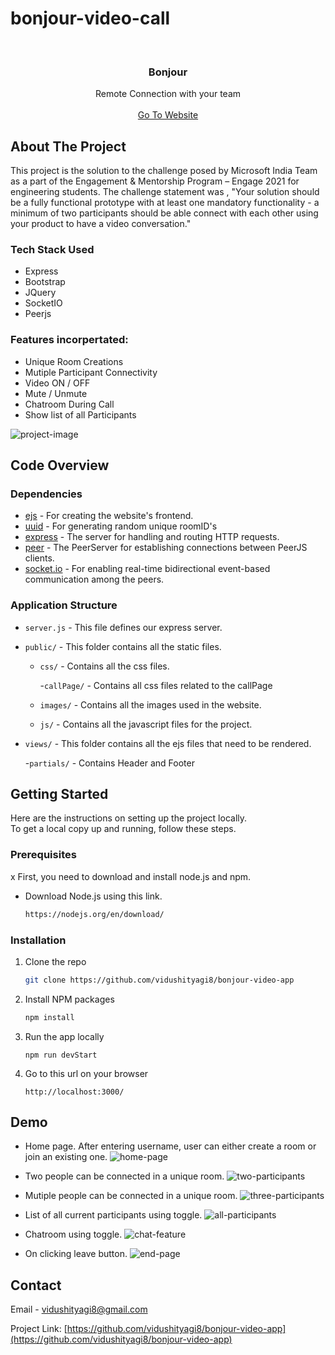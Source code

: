 # bonjour-video-call

<!-- PROJECT LOGO -->
<br />
<p align="center">
  <a href="https://github.com/vidushityagi8/bonjour-video-app">
    <i class="bjr-logo"></i>
  </a>

  <h3 align="center">Bonjour</h3>

  <p align="center">
    Remote Connection with your team
    <br />
    <br />
    <a href="https://whispering-castle-61100.herokuapp.com/">Go To Website</a>
  </p>
</p>

<!-- ABOUT THE PROJECT -->

## About The Project

This project is the solution to the challenge posed by Microsoft India Team as a part of the Engagement & Mentorship Program – Engage 2021 for engineering students. The challenge statement was , "Your solution should be a fully functional prototype with at least one mandatory functionality - a minimum of two participants should be able connect with each other using your product to have a video conversation."

### Tech Stack Used

- Express
- Bootstrap
- JQuery
- SocketIO
- Peerjs

### Features incorpertated:

- Unique Room Creations
- Mutiple Participant Connectivity
- Video ON / OFF
- Mute / Unmute
- Chatroom During Call
- Show list of all Participants

![project-image](public/images/homePage.png)

## Code Overview

### Dependencies

- [ejs](https://ejs.co/) - For creating the website's frontend.
- [uuid](https://www.npmjs.com/package/uuid?activeTab=readme) - For generating random unique roomID's
- [express](https://github.com/expressjs/express) - The server for handling and routing HTTP requests.
- [peer](https://peerjs.com/) - The PeerServer for establishing connections between PeerJS clients.
- [socket.io](https://socket.io/docs/v4/index.html) - For enabling real-time bidirectional event-based communication among the peers.

### Application Structure

- `server.js` - This file defines our express server.
- `public/` - This folder contains all the static files.

  - `css/` - Contains all the css files.

    -`callPage/` - Contains all css files related to the callPage

  - `images/` - Contains all the images used in the website.

  - `js/` - Contains all the javascript files for the project.

- `views/` - This folder contains all the ejs files that need to be rendered.

  -`partials/` - Contains Header and Footer

<!-- GETTING STARTED -->

## Getting Started

Here are the instructions on setting up the project locally.
<br>
To get a local copy up and running, follow these steps.

### Prerequisites

x
First, you need to download and install node.js and npm.

- Download Node.js using this link.
  ```sh
  https://nodejs.org/en/download/
  ```

### Installation

1. Clone the repo
   ```sh
   git clone https://github.com/vidushityagi8/bonjour-video-app
   ```
2. Install NPM packages
   ```sh
   npm install
   ```
3. Run the app locally
   ```JS
   npm run devStart
   ```
4. Go to this url on your browser
   ```JS
   http://localhost:3000/
   ```

<!-- USAGE EXAMPLES -->

## Demo

- Home page. After entering username, user can either create a room or join an existing one.
  ![home-page](public/images/JoinRoom.png)

- Two people can be connected in a unique room.
  ![two-participants](public/images/2_participants.png)

- Mutiple people can be connected in a unique room.
  ![three-participants](public/images/3_people.png)

<!-- - Raise hand feature inspired by Microsoft Teams.
  ![raise-hand-feature](public/assets/raise.png) -->

- List of all current participants using toggle.
  ![all-participants](public/images/3_participants.png)

- Chatroom using toggle.
  ![chat-feature](public/images/chat.png)

- On clicking leave button.
  ![end-page](public/images/leftMeet.png)

<!-- CONTACT -->

## Contact

Email - vidushityagi8@gmail.com

Project Link: [https://github.com/vidushityagi8/bonjour-video-app](https://github.com/vidushityagi8/bonjour-video-app)
